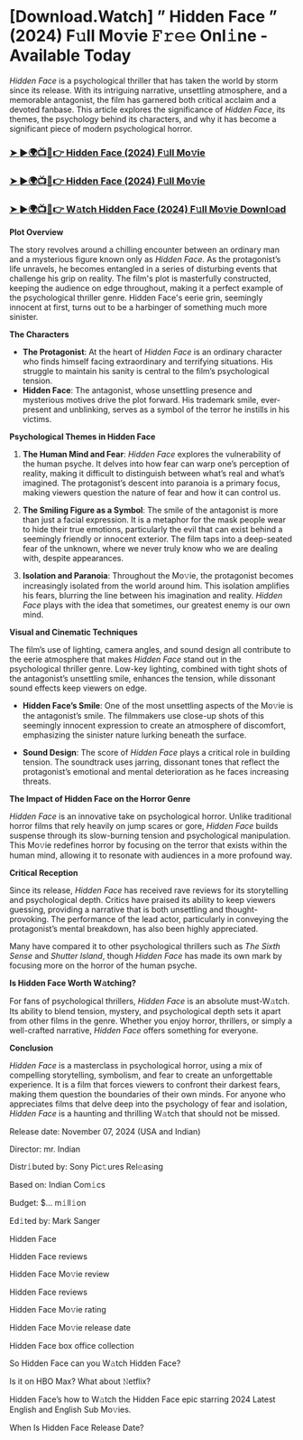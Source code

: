 # [Download.Watch] ” Hidden Face ” (2024) F𝚞ll Mo𝚟ie 𝙵𝚛𝚎𝚎 Onl𝚒ne - Available Today

*Hidden Face* is a psychological thriller that has taken the world by storm since its release. With its intriguing narrative, unsettling atmosphere, and a memorable antagonist, the film has garnered both critical acclaim and a devoted fanbase. This article explores the significance of *Hidden Face*, its themes, the psychology behind its characters, and why it has become a significant piece of modern psychological horror.

<h3><a href="https://t.co/WtIMHQaDB5">➤ ►🌍📺📱👉 Hidden Face (2024) F𝚞ll Mo𝚟ie</a></h3>

<h3><a href="https://t.co/WtIMHQaDB5">➤ ►🌍📺📱👉 Hidden Face (2024) F𝚞ll Mo𝚟ie</a></h3>

<h3><a href="https://t.co/WtIMHQaDB5">➤ ►🌍📺📱👉 W𝚊tch Hidden Face (2024) F𝚞ll Mo𝚟ie Downl𝚘ad</a></h3>

**Plot Overview**

The story revolves around a chilling encounter between an ordinary man and a mysterious figure known only as *Hidden Face*. As the protagonist’s life unravels, he becomes entangled in a series of disturbing events that challenge his grip on reality. The film's plot is masterfully constructed, keeping the audience on edge throughout, making it a perfect example of the psychological thriller genre. Hidden Face's eerie grin, seemingly innocent at first, turns out to be a harbinger of something much more sinister.

**The Characters**

- **The Protagonist**: At the heart of *Hidden Face* is an ordinary character who finds himself facing extraordinary and terrifying situations. His struggle to maintain his sanity is central to the film’s psychological tension.
- **Hidden Face**: The antagonist, whose unsettling presence and mysterious motives drive the plot forward. His trademark smile, ever-present and unblinking, serves as a symbol of the terror he instills in his victims.

**Psychological Themes in Hidden Face**

1. **The Human Mind and Fear**: *Hidden Face* explores the vulnerability of the human psyche. It delves into how fear can warp one’s perception of reality, making it difficult to distinguish between what’s real and what’s imagined. The protagonist’s descent into paranoia is a primary focus, making viewers question the nature of fear and how it can control us.

2. **The Smiling Figure as a Symbol**: The smile of the antagonist is more than just a facial expression. It is a metaphor for the mask people wear to hide their true emotions, particularly the evil that can exist behind a seemingly friendly or innocent exterior. The film taps into a deep-seated fear of the unknown, where we never truly know who we are dealing with, despite appearances.

3. **Isolation and Paranoia**: Throughout the Mo𝚟ie, the protagonist becomes increasingly isolated from the world around him. This isolation amplifies his fears, blurring the line between his imagination and reality. *Hidden Face* plays with the idea that sometimes, our greatest enemy is our own mind.

**Visual and Cinematic Techniques**

The film’s use of lighting, camera angles, and sound design all contribute to the eerie atmosphere that makes *Hidden Face* stand out in the psychological thriller genre. Low-key lighting, combined with tight shots of the antagonist’s unsettling smile, enhances the tension, while dissonant sound effects keep viewers on edge.

- **Hidden Face’s Smile**: One of the most unsettling aspects of the Mo𝚟ie is the antagonist’s smile. The filmmakers use close-up shots of this seemingly innocent expression to create an atmosphere of discomfort, emphasizing the sinister nature lurking beneath the surface.

- **Sound Design**: The score of *Hidden Face* plays a critical role in building tension. The soundtrack uses jarring, dissonant tones that reflect the protagonist’s emotional and mental deterioration as he faces increasing threats.

**The Impact of Hidden Face on the Horror Genre**

*Hidden Face* is an innovative take on psychological horror. Unlike traditional horror films that rely heavily on jump scares or gore, *Hidden Face* builds suspense through its slow-burning tension and psychological manipulation. This Mo𝚟ie redefines horror by focusing on the terror that exists within the human mind, allowing it to resonate with audiences in a more profound way.

**Critical Reception**

Since its release, *Hidden Face* has received rave reviews for its storytelling and psychological depth. Critics have praised its ability to keep viewers guessing, providing a narrative that is both unsettling and thought-provoking. The performance of the lead actor, particularly in conveying the protagonist’s mental breakdown, has also been highly appreciated. 

Many have compared it to other psychological thrillers such as *The Sixth Sense* and *Shutter Island*, though *Hidden Face* has made its own mark by focusing more on the horror of the human psyche.

**Is Hidden Face Worth W𝚊tching?**

For fans of psychological thrillers, *Hidden Face* is an absolute must-W𝚊tch. Its ability to blend tension, mystery, and psychological depth sets it apart from other films in the genre. Whether you enjoy horror, thrillers, or simply a well-crafted narrative, *Hidden Face* offers something for everyone. 

**Conclusion**

*Hidden Face* is a masterclass in psychological horror, using a mix of compelling storytelling, symbolism, and fear to create an unforgettable experience. It is a film that forces viewers to confront their darkest fears, making them question the boundaries of their own minds. For anyone who appreciates films that delve deep into the psychology of fear and isolation, *Hidden Face* is a haunting and thrilling W𝚊tch that should not be missed.

Release date: November 07, 2024 (USA and Indian)

Director: mr. Indian

Distr𝚒buted by: Sony Pic𝚝ures Rel𝚎asing

Based on: Indian Com𝚒cs

Budget: $... m𝚒ll𝚒on

Ed𝚒ted by: Mark Sanger

Hidden Face

Hidden Face reviews

Hidden Face Mo𝚟ie review

Hidden Face reviews

Hidden Face Mo𝚟ie rating

Hidden Face Mo𝚟ie release date

Hidden Face box office collection

So Hidden Face can you W𝚊tch Hidden Face?

Is it on HBO Max? What about 𝙽etflix?

Hidden Face’s how to W𝚊tch the Hidden Face epic starring 2024 Latest English and English Sub Mo𝚟ies.

When Is Hidden Face Release Date?
